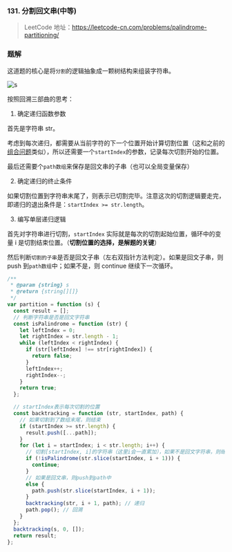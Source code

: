 ### 131. 分割回文串(中等)

> LeetCode 地址：https://leetcode-cn.com/problems/palindrome-partitioning/

### 题解

这道题的核心是将`分割`的逻辑抽象成一颗树结构来组装字符串。

![s](https://raw.githubusercontent.com/kerwin-ly/Blog/main/assets/imgs/algorithm/palindrom.jpeg)

按照回溯三部曲的思考：

1. 确定递归函数参数

首先是字符串 str。

考虑到每次递归，都需要从当前字符的下一个位置开始计算切割位置（这和之前的[组合问题](<https://github.com/kerwin-ly/Blog/blob/main/algorithm/backtracking/77.%20%E7%BB%84%E5%90%88(%E4%B8%AD%E7%AD%89).md>)类似），所以还需要一个`startIndex`的参数，记录每次切割开始的位置。

最后还需要个`path数组`来保存是回文串的子串（也可以全局变量保存）

2. 确定递归的终止条件

如果切割位置到字符串末尾了，则表示已切割完毕。注意这次的切割逻辑要走完，即递归的退出条件是：`startIndex >= str.length`。

3. 编写单层递归逻辑

首先对字符串进行切割，`startIndex` 实际就是每次的切割起始位置，循环中的变量 i 是切割结束位置。（**切割位置的选择，是解题的关键**）

然后判断`切割的子串`是否是回文子串（左右双指针方法判定）。如果是回文子串，则 push 到`path数组`中；如果不是，则 continue 继续下一次循环。

```js
/**
 * @param {string} s
 * @return {string[][]}
 */
var partition = function (s) {
  const result = [];
  // 判断字符串是否是回文字符串
  const isPalindrome = function (str) {
    let leftIndex = 0;
    let rightIndex = str.length - 1;
    while (leftIndex < rightIndex) {
      if (str[leftIndex] !== str[rightIndex]) {
        return false;
      }
      leftIndex++;
      rightIndex--;
    }
    return true;
  };

  // startIndex表示每次切割的位置
  const backtracking = function (str, startIndex, path) {
    // 如果切割到了数组末尾，则结束
    if (startIndex >= str.length) {
      result.push([...path]);
    }
    for (let i = startIndex; i < str.length; i++) {
      // 切割[startIndex, i]的字符串（这里i会一直累加），如果不是回文字符串，则继续i++
      if (!isPalindrome(str.slice(startIndex, i + 1))) {
        continue;
      }
      // 如果是回文串，则push到path中
      else {
        path.push(str.slice(startIndex, i + 1));
      }
      backtracking(str, i + 1, path); // 递归
      path.pop(); // 回溯
    }
  };
  backtracking(s, 0, []);
  return result;
};
```
